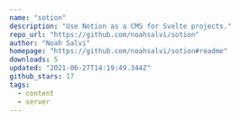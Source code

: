 ```yaml
---
name: "sotion"
description: "Use Notion as a CMS for Svelte projects."
repo_url: "https://github.com/noahsalvi/sotion"
author: "Noah Salvi"
homepage: "https://github.com/noahsalvi/sotion#readme"
downloads: 5
updated: "2021-06-27T14:19:49.344Z"
github_stars: 17
tags: 
  - content
  - server
---
```

